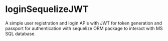 # loginSequelizeJWT


A simple user registration and login APIs with JWT for token generation and passport for authentication with sequelize ORM package to interact with MS SQL database.
